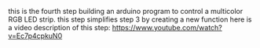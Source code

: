 this is the fourth step building an arduino program to control a multicolor RGB LED strip.
this step simplifies step 3 by creating a new function
here is a video description of this step: https://www.youtube.com/watch?v=Ec7p4cpkuN0
